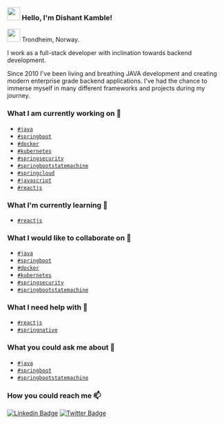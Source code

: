 ### <img src="https://media.giphy.com/media/hvRJCLFzcasrR4ia7z/giphy.gif" width="30px"> Hello, I'm Dishant Kamble! 

<img src="https://media.giphy.com/media/AxJaiJ65agT7sVZ8tf/giphy.gif" width="30px"> Trondheim, Norway.

I work as a full-stack developer with inclination towards backend development.

Since 2010 I've been living and breathing JAVA development and creating modern enterprise grade backend applications. I've had the chance to immerse myself in many different frameworks and projects during my journey.

### What I am currently working on 🔭

- [`#java`](#java) 
- [`#springboot`](#springboot) 
- [`#docker`](#docker)
- [`#kubernetes`](#kubernetes)
- [`#springsecurity`](#springsecurity)
- [`#springbootstatemachine`](#springbootstatemachine)
- [`#springcloud`](#springcloud)
- [`#javascript`](#javascript)
- [`#reactjs`](#reactjs)

### What I'm currently learning 🌱

- [`#reactjs`](#reactjs)

### What I would like to collaborate on 👯

- [`#java`](#java) 
- [`#springboot`](#springboot) 
- [`#docker`](#docker)
- [`#kubernetes`](#kubernetes)
- [`#springsecurity`](#springsecurity)
- [`#springbootstatemachine`](#springbootstatemachine)

### What I need help with 🤔

- [`#reactjs`](#reactjs)
- [`#springnative`](#springnative)

### What you could ask me about 💬

- [`#java`](#java) 
- [`#springboot`](#springboot) 
- [`#springbootstatemachine`](#springbootstatemachine)

### How you could reach me 📫

[![Linkedin Badge](https://img.shields.io/badge/-LinkedIn-blue?style=flat-square&logo=Linkedin&logoColor=white&link=https://www.linkedin.com/in/dishant-kamble/)](https://www.linkedin.com/in/dishant-kamble/)  [![Twitter Badge](https://img.shields.io/badge/-Twitter-1ca0f1?style=flat-square&labelColor=1ca0f1&logo=twitter&logoColor=white&link=https://twitter.com/dishantk)](https://twitter.com/dishantk)
